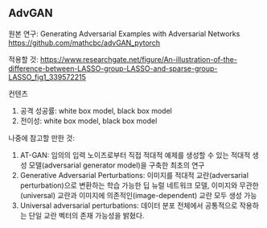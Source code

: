 ## AdvGAN

원본 연구:
Generating Adversarial Examples with Adversarial Networks
https://github.com/mathcbc/advGAN_pytorch

적용할 것:
https://www.researchgate.net/figure/An-illustration-of-the-difference-between-LASSO-group-LASSO-and-sparse-group-LASSO_fig1_339572215

컨텐츠
1. 공격 성공률: white box model, black box model
2. 전이성: white box model, black box model

나중에 참고할 만한 것:
1. AT-GAN: 임의의 입력 노이즈로부터 직접 적대적 예제를 생성할 수 있는 적대적 생성 모델(adversarial generator model)을 구축한 최초의 연구
2. Generative Adversarial Perturbations: 이미지를 적대적 교란(adversarial perturbation)으로 변환하는 학습 가능한 딥 뉴럴 네트워크 모델, 이미지와 무관한(universal) 교란과 이미지에 의존적인(image-dependent) 교란 모두 생성 가능
3. Universal adversarial perturbations: 데이터 분포 전체에서 공통적으로 작용하는 단일 교란 벡터의 존재 가능성을 밝혔다.
